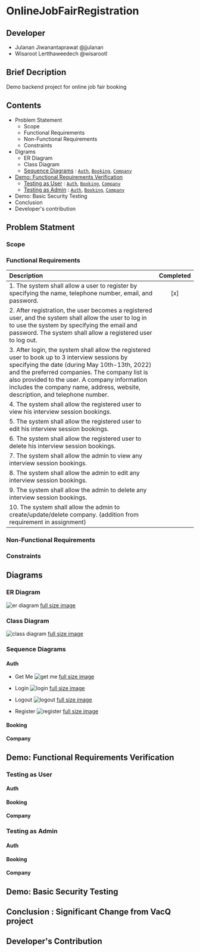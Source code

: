 # OnlineJobFairRegistration

## Developer

- Julanan Jiwanantaprawat @jjulanan
- Wisaroot Lertthaweedech @wisarootl

## Brief Decription

Demo backend project for online job fair booking

## Contents

- Problem Statement
  - Scope
  - Functional Requirements
  - Non-Functional Requirements
  - Constraints
- Digrams
  - ER Diagram
  - Class Diagram
  - [Sequence Diagrams](#sequence-diagrams) : [`Auth`](#auth), [`Booking`](#booking), [`Company`](#company)
- [Demo: Functional Requirements Verification](#demo-functional-requirements-verification)
  - [Testing as User](#testing-as-user) : [`Auth`](#auth-1), [`Booking`](#booking-1), [`Company`](#company-1)
  - [Testing as Admin](#testing-as-admin) : [`Auth`](#auth-2), [`Booking`](#booking-2), [`Company`](#company-2)
- Demo: Basic Security Testing
- Conclusion
- Developer's contribution

## Problem Statment

### Scope

### Functional Requirements

| Description                                                                                                                                                                                                                                                                                                                         | Completed |
| :---------------------------------------------------------------------------------------------------------------------------------------------------------------------------------------------------------------------------------------------------------------------------------------------------------------------------------- | :-------: |
| 1. The system shall allow a user to register by specifying the name, telephone number, email, and password.                                                                                                                                                                                                                         |    [x]    |
| 2. After registration, the user becomes a registered user, and the system shall allow the user to log in to use the system by specifying the email and password. The system shall allow a registered user to log out.                                                                                                               |           |
| 3. After login, the system shall allow the registered user to book up to 3 interview sessions by specifying the date (during May 10th-13th, 2022) and the preferred companies. The company list is also provided to the user. A company information includes the company name, address, website, description, and telephone number. |           |
| 4. The system shall allow the registered user to view his interview session bookings.                                                                                                                                                                                                                                               |           |
| 5. The system shall allow the registered user to edit his interview session bookings.                                                                                                                                                                                                                                               |           |
| 6. The system shall allow the registered user to delete his interview session bookings.                                                                                                                                                                                                                                             |           |
| 7. The system shall allow the admin to view any interview session bookings.                                                                                                                                                                                                                                                         |           |
| 8. The system shall allow the admin to edit any interview session bookings.                                                                                                                                                                                                                                                         |           |
| 9. The system shall allow the admin to delete any interview session bookings.                                                                                                                                                                                                                                                       |           |
| 10. The system shall allow the admin to create/update/delete company. (addition from requirement in assignment)                                                                                                                                                                                                                     |           |

### Non-Functional Requirements

### Constraints

## Diagrams

### ER Diagram

![er diagram](./doc_asset/diagrams/er_diagram.svg)
[full size image](./doc_asset/diagrams/er_diagram.svg)

### Class Diagram

![class diagram](./doc_asset/diagrams/class_diagram.svg)
[full size image](./doc_asset/diagrams/class_diagram.svg)

### Sequence Diagrams

#### Auth

- Get Me
  ![get me](./doc_asset/diagrams/squence_diagrams/auth/get_me.svg)
  [full size image](./doc_asset/diagrams/squence_diagrams/auth/get_me.svg)

- Login
  ![login](./doc_asset/diagrams/squence_diagrams/auth/login.svg)
  [full size image](./doc_asset/diagrams/squence_diagrams/auth/get_me.svg)

- Logout
  ![logout](./doc_asset/diagrams/squence_diagrams/auth/logout.svg)
  [full size image](./doc_asset/diagrams/squence_diagrams/auth/get_me.svg)

- Register
  ![register](./doc_asset/diagrams/squence_diagrams/auth/register.svg)
  [full size image](./doc_asset/diagrams/squence_diagrams/auth/get_me.svg)

#### Booking

#### Company

## Demo: Functional Requirements Verification

### Testing as User

#### Auth

#### Booking

#### Company

### Testing as Admin

#### Auth

#### Booking

#### Company

## Demo: Basic Security Testing

## Conclusion : Significant Change from VacQ project

## Developer's Contribution

<!-- ## Function testing with Postman

<a name="paragraph1"></a>

### Testing as user

#### Auth

![user register test](./doc_asset/function_test/user/01_register.png)

#### Company

#### Booking

### Testing as admin

#### Auth -->
